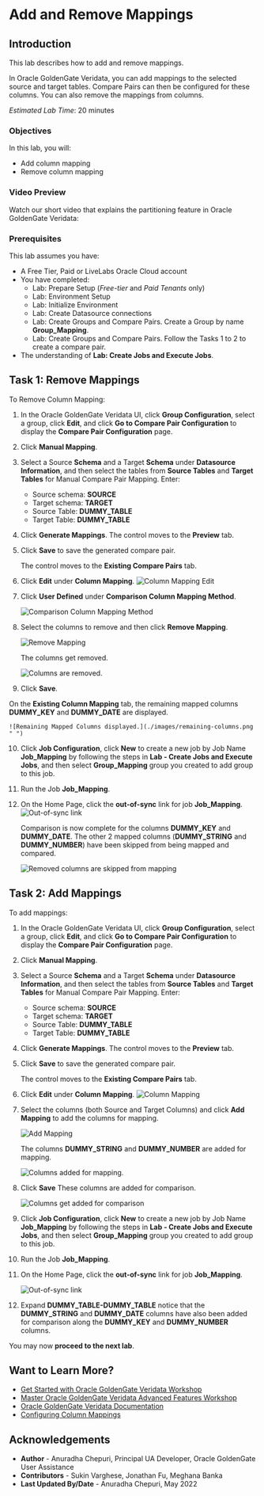 # Add and Remove Mappings

## Introduction
This lab describes how to add and remove mappings.

In Oracle GoldenGate Veridata, you can add mappings to the selected source and target tables. Compare Pairs can then be configured for these columns. You can also remove the mappings from columns.

*Estimated Lab Time*: 20 minutes


### Objectives
In this lab, you will:
* Add column mapping
* Remove column mapping

### Video Preview
Watch our short video that explains the partitioning feature in Oracle GoldenGate Veridata: [](youtube:N28CsAr5kjw)

### Prerequisites
This lab assumes you have:
- A Free Tier, Paid or LiveLabs Oracle Cloud account
- You have completed:
    * Lab: Prepare Setup (*Free-tier* and *Paid Tenants* only)
    * Lab: Environment Setup
    * Lab: Initialize Environment
    * Lab: Create Datasource connections
    * Lab: Create Groups and Compare Pairs. Create a Group by name **Group\_Mapping**.
    * Lab: Create Groups and Compare Pairs. Follow the Tasks 1 to 2 to create a compare pair.
- The understanding of **Lab: Create Jobs and Execute Jobs**.

## **Task 1:** Remove Mappings
To Remove Column Mapping:

1. In the Oracle GoldenGate Veridata UI, click **Group Configuration**, select a group, click **Edit**, and click **Go to Compare Pair Configuration** to display the **Compare Pair Configuration** page.

2. Click **Manual Mapping**.

3. Select a Source **Schema** and a Target **Schema** under **Datasource Information**, and then select the tables from **Source Tables** and **Target Tables** for Manual Compare Pair Mapping. Enter:

    * Source schema: **SOURCE**
    * Target schema: **TARGET**
    * Source Table: **DUMMY\_TABLE**
    * Target Table: **DUMMY\_TABLE**

4. Click **Generate Mappings**. The control moves to the **Preview** tab.

5. Click **Save** to save the generated compare pair.

   The control moves to the **Existing Compare Pairs** tab.

6. Click **Edit** under **Column Mapping**.
    ![Column Mapping Edit](./images/columnmappingedit.png " ")

7. Click **User Defined** under **Comparison Column Mapping Method**.

    ![Comparison Column Mapping Method](./images/clickuserdefined.png " ")

8. Select the columns to remove and then click **Remove Mapping**.

    ![Remove Mapping](./images/select-columns-to-remove.png " ")

    The columns get removed.

    ![Columns are removed.](./images/columnsremoved.png " ")

9. Click **Save**.

  On the **Existing Column Mapping** tab, the remaining mapped columns **DUMMY\_KEY** and **DUMMY\_DATE** are displayed.

    ![Remaining Mapped Columns displayed.](./images/remaining-columns.png " ")

10. Click **Job Configuration**, click **New** to create a new job by Job Name **Job\_Mapping** by following the steps in **Lab - Create Jobs and Execute Jobs**, and then select **Group\_Mapping** group you created to add group to this job.

11. Run the Job **Job\_Mapping**.

12. On the Home Page, click the **out-of-sync** link for job **Job_Mapping**.
    ![Out-of-sync link](./images/finishedjobs-click-out-of-sync.png " ")

    Comparison is now complete for the columns **DUMMY\_KEY** and **DUMMY\_DATE**. The other 2 mapped columns (**DUMMY\_STRING** and **DUMMY\_NUMBER**) have been skipped from being mapped and compared.

    ![Removed columns are skipped from mapping](./images/columnsremoved-comparison-complete.png " ")

## **Task 2:** Add Mappings

To add mappings:

1. In the Oracle GoldenGate Veridata UI, click **Group Configuration**, select a group, click **Edit**, and click **Go to Compare Pair Configuration** to display the **Compare Pair Configuration** page.

2. Click **Manual Mapping**.

3. Select a Source **Schema** and a Target **Schema** under **Datasource Information**, and then select the tables from **Source Tables** and **Target Tables** for Manual Compare Pair Mapping. Enter:

    * Source schema: **SOURCE**
    * Target schema: **TARGET**
    * Source Table: **DUMMY\_TABLE**
    * Target Table: **DUMMY\_TABLE**

4. Click **Generate Mappings**. The control moves to the **Preview** tab.

5. Click **Save** to save the generated compare pair.

   The control moves to the **Existing Compare Pairs** tab.

6. Click **Edit** under **Column Mapping**.
    ![Column Mapping](./images/columnmappingedit.png " ")

7. Select the columns (both Source and Target Columns) and click **Add Mapping** to add the columns for mapping.

    ![Add Mapping](./images/select-column-for-add-mapping.png " ")

      The columns **DUMMY\_STRING** and **DUMMY\_NUMBER** are added for mapping.

    ![Columns added for mapping.](./images/columns-added-for-mapping.png " ")

8. Click **Save**
    These columns are added for comparison.

    ![Columns get added for comparison](./images/columns-added-for-comparison.png " ")

9. Click **Job Configuration**, click **New** to create a new job by Job Name **Job_Mapping** by following the steps in **Lab - Create Jobs and Execute Jobs**, and then select **Group_Mapping** group you created to add group to this job.

10. Run the Job **Job_Mapping**.

11. On the Home Page, click the **out-of-sync** link for job **Job_Mapping**.

      ![Out-of-sync link](./images/expand-columns-to-view-mappings.png " ")

12. Expand **DUMMY\_TABLE-DUMMY\_TABLE** notice that the **DUMMY\_STRING** and **DUMMY\_DATE** columns have also been added for comparison along the **DUMMY\_KEY** and **DUMMY\_NUMBER** columns.

You may now **proceed to the next lab**.

## Want to Learn More?

* [Get Started with Oracle GoldenGate Veridata Workshop](https://apexapps.oracle.com/pls/apex/dbpm/r/livelabs/view-workshop?wid=833&clear=180&session=4555570607052)
* [Master Oracle GoldenGate Veridata Advanced Features Workshop](https://apexapps.oracle.com/pls/apex/dbpm/r/livelabs/view-workshop?wid=913&clear=180&session=4555570607052)
* [Oracle GoldenGate Veridata Documentation](https://docs.oracle.com/en/middleware/goldengate/veridata/12.2.1.4/index.html)
* [Configuring Column Mappings](https://docs.oracle.com/en/middleware/goldengate/veridata/12.2.1.4/gvdug/configure-workflow-objects.html#GUID-00CDC229-E373-47FD-8D68-C6BAF0D4C237)


## Acknowledgements
* **Author** - Anuradha Chepuri, Principal UA Developer, Oracle GoldenGate User Assistance
* **Contributors** -  Sukin Varghese, Jonathan Fu, Meghana Banka
* **Last Updated By/Date** - Anuradha Chepuri, May 2022
